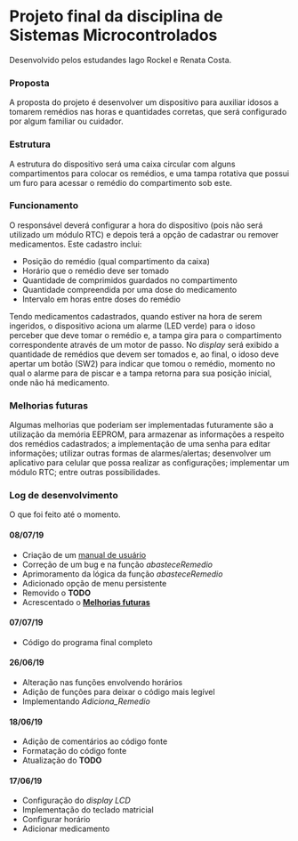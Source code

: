 # Projeto final da disciplina de Sistemas Microcontrolados 
Desenvolvido pelos estudandes Iago Rockel e Renata Costa.

### Proposta
A proposta do projeto é desenvolver um dispositivo para auxiliar idosos a tomarem remédios nas horas e quantidades corretas, que será configurado por algum familiar ou cuidador.

### Estrutura
A estrutura do dispositivo será uma caixa circular com alguns compartimentos para colocar os remédios, e uma tampa rotativa que possui um furo para acessar o remédio do compartimento sob este.

### Funcionamento
O responsável deverá configurar a hora do dispositivo (pois não será utilizado um módulo RTC) e depois terá a opção de cadastrar ou remover medicamentos. Este cadastro inclui:
* Posição do remédio (qual compartimento da caixa)
* Horário que o remédio deve ser tomado
* Quantidade de comprimidos guardados no compartimento
* Quantidade compreendida por uma dose do medicamento
* Intervalo em horas entre doses do remédio

Tendo medicamentos cadastrados, quando estiver na hora de serem ingeridos, o dispositivo aciona um alarme (LED verde) para o idoso perceber que deve tomar o remédio e, a tampa gira para o compartimento correspondente através de um motor de passo. No *display* será exibido a quantidade de remédios que devem ser tomados e, ao final, o idoso deve apertar um botão (SW2) para indicar que tomou o remédio, momento no qual o alarme para de piscar e a tampa retorna para sua posição inicial, onde não há medicamento.

### Melhorias futuras
Algumas melhorias que poderiam ser implementadas futuramente são a utilização da memória EEPROM, para armazenar as informações a respeito dos remédios cadastrados; a implementação de uma senha para editar informações; utilizar outras formas de alarmes/alertas; desenvolver um aplicativo para celular que possa realizar as configurações; implementar um módulo RTC; entre outras possibilidades.

### Log de desenvolvimento
O que foi feito até o momento.

#### 08/07/19
* Criação de um [manual de usuário](USER_MANUAL.md)
* Correção de um bug e na função _abasteceRemedio_
* Aprimoramento da lógica da função _abasteceRemedio_
* Adicionado opção de menu persistente
* Removido o **TODO**
* Acrescentado o **[Melhorias futuras](README.md#melhorias-futuras)**

#### 07/07/19
* Código do programa final completo

#### 26/06/19
* Alteração nas funções envolvendo horários
* Adição de funções para deixar o código mais legível
* Implementando *Adiciona_Remedio*

#### 18/06/19
* Adição de comentários ao código fonte
* Formatação do código fonte
* Atualização do **TODO**

#### 17/06/19
* Configuração do *display LCD* 
* Implementação do teclado matricial
* Configurar horário
* Adicionar medicamento

